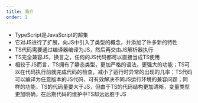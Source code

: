 ```yaml
---
title: 简介
order: 1
---
```


+ TypeScript是JavaScript的超集
+ 它对JS进行了扩展，向JS中引入了类型的概念，并添加了许多新的特性
+ TS代码需要通过编译器编译为JS，然后再交由JS解析器执行
+ TS完全兼容JS，换言之，任何的JS代码都可以直接当成TS使用
+ 相较于JS而言，TS拥有了静态类型，更加严格的语法，更强大的功能；TS可以在代码执行前就完成代码的检查，减小了运行时异常的出现的几率；TS代码可以编译为任意版本的JS代码，可有效解决不同JS运行环境的兼容问题；同样的功能，TS的代码量要大于JS，但由于TS的代码结构更加清晰，变量类型更加明确，在后期代码的维护中TS却远远胜于JS